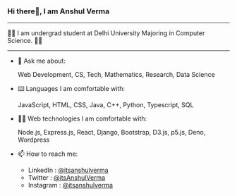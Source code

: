 ### Hi there👋, I am Anshul Verma

---

👨‍🎓 I am undergrad student at Delhi University 
   Majoring in Computer Science. 👨‍💻

---

- 📢 Ask me about:

  Web Development, CS, Tech, Mathematics, Research, Data Science


- ⌨️ Languages I am comfortable with:

  JavaScript, HTML, CSS, Java, C++, Python, Typescript, SQL


- 👨‍💻 Web technologies I am comfortable with:

  Node.js, Express.js, React, Django, Bootstrap, D3.js, p5.js, Deno, Wordpress

- 📫 How to reach me: 

  - LinkedIn : [@itsanshulverma](https://www.linkedin.com/in/itsanshulverma)
  - Twitter : [@itsAnshulVerma](https://twitter.com/itsAnshulVerma)
  - Instagram : [@itsanshulverma](https://instagram.com/itsanshulverma)
